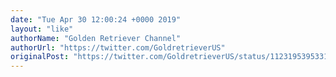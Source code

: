 ```yaml
---
date: "Tue Apr 30 12:00:24 +0000 2019"
layout: "like"
authorName: "Golden Retriever Channel"
authorUrl: "https://twitter.com/GoldretrieverUS"
originalPost: "https://twitter.com/GoldretrieverUS/status/1123195395331567616"
---
```

